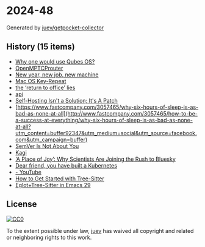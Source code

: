 # 2024-48

Generated by [juev/getpocket-collector](https://github.com/juev/getpocket-collector)

## History (15 items)

- [Why one would use Qubes OS?](https://dataswamp.org/~solene/2023-06-17-qubes-os-why.html)
- [OpenMPTCProuter](https://www.openmptcprouter.com/)
- [New year, new job, new machine](https://registerspill.thorstenball.com/p/new-year-new-job-new-machine)
- [Mac OS Key-Repeat](https://mac-key-repeat.zaymon.dev/)
- [the ‘return to office’ lies](https://blog.avas.space/rto/)
- [api](https://pkg.go.dev/github.com/motemen/go-pocket/api)
- [Self-Hosting Isn't a Solution; It's A Patch](https://matduggan.com/self-hosting-isnt-a-solution-its-a-patch/)
- [https://www.fastcompany.com/3057465/why-six-hours-of-sleep-is-as-bad-as-none-at-all](http://www.fastcompany.com/3057465/how-to-be-a-success-at-everything/why-six-hours-of-sleep-is-as-bad-as-none-at-all?utm_content=buffer92347&utm_medium=social&utm_source=facebook.com&utm_campaign=buffer)
- [SemVer Is Not About You](https://matklad.github.io/2024/11/23/semver-is-not-about-you.html)
- [Kagi](https://otavio.cc/kagi/)
- [‘A Place of Joy’: Why Scientists Are Joining the Rush to Bluesky](https://www.nature.com/articles/d41586-024-03784-6)
- [Dear friend, you have built a Kubernetes](https://www.macchaffee.com/blog/2024/you-have-built-a-kubernetes/)
- [- YouTube](https://www.youtube.com/live/b9OhamkAY2I)
- [How to Get Started with Tree-Sitter](https://www.masteringemacs.org/article/how-to-get-started-tree-sitter)
- [Eglot+Tree-Sitter in Emacs 29](https://www.adventuresinwhy.com/post/eglot/)

## License

[![CC0](https://mirrors.creativecommons.org/presskit/buttons/88x31/svg/cc-zero.svg)](https://creativecommons.org/publicdomain/zero/1.0/)

To the extent possible under law, [juev](https://github.com/juev) has waived all copyright and related or neighboring rights to this work.
